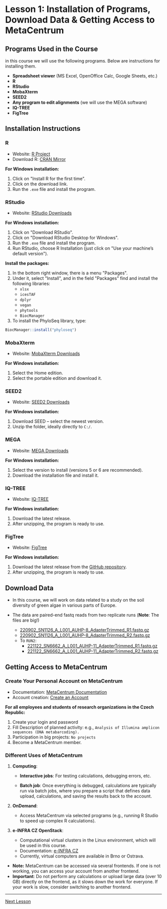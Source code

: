 # Lesson 1: Installation of Programs, Download Data & Getting Access to MetaCentrum

## Programs Used in the Course
in this course we will use the following programs. Below are instructions for installing them.

- **Spreadsheet viewer** (MS Excel, OpenOffice Calc, Google Sheets, etc.)
- **R**
- **RStudio**
- **MobaXterm**
- **SEED2**
- **Any program to edit alignments** (we will use the MEGA software)
- **IQ-TREE**
- **FigTree**

## Installation Instructions

### R
- Website: [R Project](https://www.r-project.org/)
- Download R: [CRAN Mirror](https://mirrors.nic.cz/R/)

**For Windows installation:**
1. Click on "Install R for the first time".
2. Click on the download link.
3. Run the `.exe` file and install the program.

### RStudio
- Website: [RStudio Downloads](https://posit.co/downloads/)

**For Windows installation:**
1. Click on "Download RStudio".
2. Click on "Download RStudio Desktop for Windows".
3. Run the `.exe` file and install the program.
4. Run RStudio, choose R Installation (just click on "Use your machine’s default version").

**Install the packages:**
1. In the bottom right window, there is a menu "Packages".
2. Under it, select "Install", and in the field "Packages" find and install the following libraries:
   - `xlsx`
   - `icesTAF`
   - `dplyr`
   - `vegan`
   - `phytools`
   - `BiocManager`
3. To install the PhyloSeq library, type:
```r
BiocManager::install("phyloseq")
```

### MobaXterm
- Website: [MobaXterm Downloads](https://mobaxterm.mobatek.net/download.html)

**For Windows installation:**
1. Select the Home edition.
2. Select the portable edition and download it.

### SEED2
- Website: [SEED2 Downloads](https://www.biomed.cas.cz/mbu/lbwrf/seed/help.php)

**For Windows installation:**
1. Download SEED – select the newest version.
2. Unzip the folder, ideally directly to `C:/`.

### MEGA
- Website: [MEGA Downloads](https://www.megasoftware.net/)

**For Windows installation:**
1. Select the version to install (versions 5 or 6 are recommended).
2. Download the installation file and install it.

### IQ-TREE
- Website: [IQ-TREE](http://www.iqtree.org/)

**For Windows installation:**
1. Download the latest release.
2. After unzipping, the program is ready to use.

### FigTree
- Website: [FigTree](http://tree.bio.ed.ac.uk/software/figtree/)

**For Windows installation:**
1. Download the latest release from the [GitHub repository](https://github.com/rambaut/figtree/releases).
2. After unzipping, the program is ready to use.

## Download Data
- In this course, we will work on data related to a study on the soil diversity of green algae in various parts of Europe.
- The data are paired-end fastq reads from two replicate runs (**Note**: The files are big!)

     - [220902_SN1126_A_L001_AUHP-8_AdapterTrimmed_R1.fastq.gz](https://www.dropbox.com/s/blnixi1krlcq0ne/220902_SN1126_A_L001_AUHP-8_AdapterTrimmed_R1.fastq.gz?st=rw6cqhio&dl=0)
     - [220902_SN1126_A_L001_AUHP-8_AdapterTrimmed_R2.fastq.gz](https://www.dropbox.com/s/hugwzqhjgtxqv4s/220902_SN1126_A_L001_AUHP-8_AdapterTrimmed_R2.fastq.gz?st=xfm8dbkz&dl=0)
   - To `RUN2`:
     - [221122_SN6662_A_L001_AUHP-11_AdapterTrimmed_R1.fastq.gz](https://www.dropbox.com/s/m9zzcmxiwh0rira/221122_SN6662_A_L001_AUHP-11_AdapterTrimmed_R1.fastq.gz?st=q8o8px4v&dl=0)
     - [221122_SN6662_A_L001_AUHP-11_AdapterTrimmed_R2.fastq.gz](https://www.dropbox.com/s/5crbdfmukvgn75j/221122_SN6662_A_L001_AUHP-11_AdapterTrimmed_R2.fastq.gz?st=7kndaxxd&dl=0)


## Getting Access to MetaCentrum

### Create Your Personal Account on MetaCentrum
- Documentation: [MetaCentrum Documentation](https://docs.metacentrum.cz/)
- Account creation: [Create an Account](https://docs.metacentrum.cz/access/account/)

**For all employees and students of research organizations in the Czech Republic:**
1. Create your login and password
2. Fill Description of planned activity: e.g., `Analysis of Illumina amplicon sequences (DNA metabarcoding).`
3. Participation in big projects: `No projects`
4. Become a MetaCentrum member.


### Different Uses of MetaCentrum
1. **Computing**:
   - **Interactive jobs**: For testing calculations, debugging errors, etc.
     
   - **Batch job**: Once everything is debugged, calculations are typically run via batch jobs, where you prepare a script that defines data upload, calculations, and saving the results back to the account.

2. **OnDemand**:
   - Access MetaCentrum via selected programs (e.g., running R Studio to speed up complex R calculations).

3. **e-INFRA CZ OpenStack**:
   - Computational virtual clusters in the Linux environment, which will be used in this course.
   - Documentation: [e-INFRA CZ](https://docs.e-infra.cz/)
   - Currently, virtual computers are available in Brno or Ostrava.


- **Note:** MetaCentrum can be accessed via several frontends. If one is not working, you can access your account from another frontend.
- **Important**: Do not perform any calculations or upload large data (over 10 GB) directly on the frontend, as it slows down the work for everyone. If your work is slow, consider switching to another frontend.

---

[Next Lesson](../lesson2/lesson2.md)
